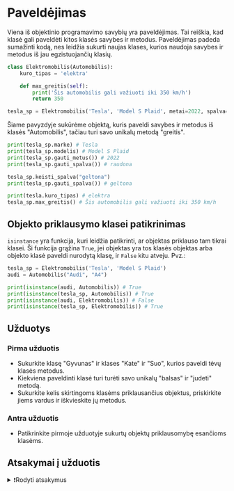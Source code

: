 # Paveldėjimas

Viena iš objektinio programavimo savybių yra paveldėjimas. Tai reiškia, kad klasė gali paveldėti kitos klasės savybes ir metodus. Paveldėjimas padeda sumažinti kodą, nes leidžia sukurti naujas klases, kurios naudoja savybes ir metodus iš jau egzistuojančių klasių.

```Python
class Elektromobilis(Automobilis):
    kuro_tipas = 'elektra'

    def max_greitis(self):
        print('Šis automobilis gali važiuoti iki 350 km/h')
        return 350

tesla_sp = Elektromobilis('Tesla', 'Model S Plaid', metai=2022, spalva='raudona')
```

Šiame pavyzdyje sukūrėme objektą, kuris paveldi savybes ir metodus iš klasės "Automobilis", tačiau turi savo unikalų metodą "greitis".

```Python
print(tesla_sp.marke) # Tesla
print(tesla_sp.modelis) # Model S Plaid
print(tesla_sp.gauti_metus()) # 2022
print(tesla_sp.gauti_spalva()) # raudona

tesla_sp.keisti_spalva("geltona")
print(tesla_sp.gauti_spalva()) # geltona

print(tesla.kuro_tipas) # elektra
tesla_sp.max_greitis() # Šis automobilis gali važiuoti iki 350 km/h
```

## Objekto priklausymo klasei patikrinimas

`isinstance` yra funkcija, kuri leidžia patikrinti, ar objektas priklauso tam tikrai klasei. Ši funkcija grąžina `True`, jei objektas yra tos klasės objektas arba objekto klasė paveldi nurodytą klasę, ir `False` kitu atveju. Pvz.:

```Python
tesla_sp = Elektromobilis('Tesla', 'Model S Plaid')
audi = Automobilis("Audi", "A4")

print(isinstance(audi, Automobilis)) # True
print(isinstance(tesla_sp, Automobilis)) # True
print(isinstance(audi, Elektromobilis)) # False
print(isinstance(tesla_sp, Elektromobilis)) # True
```

## Užduotys

### Pirma užduotis

- Sukurkite klasę "Gyvunas" ir klases "Kate" ir "Suo", kurios paveldi tėvų klasės metodus.
- Kiekviena paveldinti klasė turi turėti savo unikalų "balsas" ir "judeti" metodą.
- Sukurkite kelis skirtingoms klasėms priklausančius objektus, priskirkite jiems vardus ir iškvieskite jų metodus.

### Antra užduotis

- Patikrinkite pirmoje užduotyje sukurtų objektų priklausomybę esančioms klasėms.

## Atsakymai į užduotis

<details><summary>❗Rodyti atsakymus</summary>
<br>
<details>
<summary>Pirma užduotis</summary>
<hr>

```Python
class Gyvunas:
    def __init__(self, vardas):
        self.vardas = vardas

    def balsas(self):
        pass

    def judeti(self):
        print('Ramiai guliu...')

class Kate(Gyvunas):
    def balsas(self):
        print('Miau')

    def judeti(self):
        print('Einu lėtai')

class Suo(Gyvunas):
    def balsas(self):
        print('Au au!')

    def judeti(self):
        print('Bėgu greitai')


seskas = Gyvunas('Pilkis')
kate = Kate('Rainė')
suo = Suo('Margis')

print(seskas.vardas)
seskas.balsas()
seskas.judeti()

print(kate.vardas)
kate.balsas()
kate.judeti()

print(suo.vardas)
suo.balsas()
suo.judeti()
```

Rezultatas:

```Text
Pilkis
Ramiai guliu...
Rainė
Miau
Einu lėtai
Margis
Au au!
Bėgu greitai
```

</details>
<details>
<summary>Antra užduotis</summary>
<hr>


```Python
print(isinstance(seskas, Gyvunas))
print(isinstance(seskas, Kate))
print(isinstance(seskas, Suo))
print(isinstance(kate, Gyvunas))
print(isinstance(kate, Kate))
print(isinstance(kate, Suo))
print(isinstance(suo, Gyvunas))
print(isinstance(suo, Kate))
print(isinstance(suo, Suo))
```

Rezultatas:

```Text
True
False
False
True
True
False
True
False
True
```

</details>
</details>
